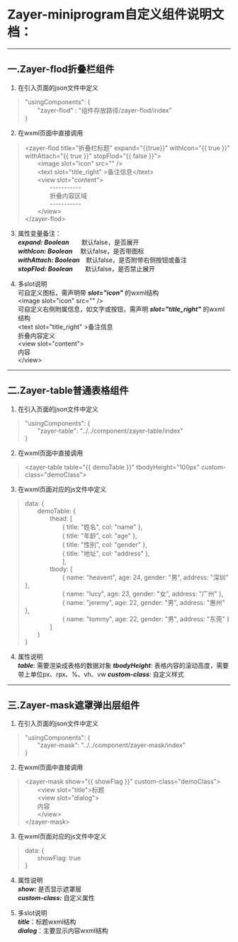 # Zayer-miniprogram自定义组件说明文档：
***
## 一.Zayer-flod折叠栏组件

1. 在引入页面的json文件中定义

> "usingComponents": {  
> &emsp;&emsp;"zayer-flod" : "组件存放路径/zayer-flod/index"  
> }

2. 在wxml页面中直接调用

> &lt;zayer-flod title="折叠栏标题" expand="{{true}}" withIcon="{{ true }}" withAttach="{{ true }}" stopFlod="{{ false }}"&gt;  
>	&emsp;&emsp;&lt;image slot="icon" src="" /&gt;  
>	&emsp;&emsp;&lt;text slot="title_right" &gt;备注信息&lt;/text&gt;  
>	&emsp;&emsp;&lt;view slot="content"&gt;  
>	&emsp;&emsp;&emsp;&emsp;-----------  
>	&emsp;&emsp;&emsp;&emsp;折叠内容区域  
>	&emsp;&emsp;&emsp;&emsp;-----------  
>	&emsp;&emsp;&lt;/view&gt;  
> &lt;/zayer-flod&gt;  

3. 属性变量备注：  
***expand:	Boolean***&emsp;&emsp;默认false，是否展开  
***withIcon: Boolean***&emsp;&nbsp;默认false，是否带图标  
***withAttach: Boolean***&emsp;默认false，是否附带右侧按钮或备注  
***stopFlod: Boolean***&emsp;&emsp;默认false，是否禁止展开  
  
4. 多slot说明  
可自定义图标，需声明带 ***slot="icon"*** 的wxml结构  
&lt;image slot="icon" src="" />  
可自定义右侧附属信息，如文字或按钮，需声明 ***slot="title_right"*** 的wxml结构  
&lt;text slot="title_right" >备注信息</text>  
折叠内容定义  
&lt;view slot="content">  
	内容  
&lt;/view>  

***
## 二.Zayer-table普通表格组件
1. 在引入页面的json文件中定义

> "usingComponents": {  
> &emsp;&emsp;"zayer-table": "../../component/zayer-table/index"  
> }

2. 在wxml页面中直接调用  
> &lt;zayer-table table="{{ demoTable }}" tbodyHeight="100px" custom-class="demoClass"></zayer-table>

> <zayer-table table="{{ demoTable }}" custom-class="myClass"></zayer-table>

3. 在wxml页面对应的js文件中定义

> data: {  
>	&emsp;&emsp;demoTable: {  
> &emsp;&emsp;&emsp;&emsp;thead: [  
> &emsp;&emsp;&emsp;&emsp;&emsp;&emsp;{ title: "姓名", col: "name" },  
> &emsp;&emsp;&emsp;&emsp;&emsp;&emsp;{ title: "年龄", col: "age" },  
> &emsp;&emsp;&emsp;&emsp;&emsp;&emsp;{ title: "性别", col: "gender" },  
> &emsp;&emsp;&emsp;&emsp;&emsp;&emsp;{ title: "地址", col: "address" },  
> &emsp;&emsp;&emsp;&emsp;&emsp;&emsp;],  
> &emsp;&emsp;&emsp;&emsp;tbody: [  
> &emsp;&emsp;&emsp;&emsp;&emsp;&emsp;{ name: "heavent", age: 24, gender: "男", address: "深圳" },  
> &emsp;&emsp;&emsp;&emsp;&emsp;&emsp;{ name: "lucy", age: 23, gender: "女", address: "广州"  },  
> &emsp;&emsp;&emsp;&emsp;&emsp;&emsp;{ name: "jeremy", age: 22, gender: "男", address: "惠州"  },  
> &emsp;&emsp;&emsp;&emsp;&emsp;&emsp;{ name: "tommy", age: 22, gender: "男", address: "东莞"  }  
> &emsp;&emsp;&emsp;&emsp;]  
> &emsp;&emsp;}  
> }  

4. 属性说明  
***table***: 需要渲染成表格的数据对象 
***tbodyHeight***: 表格内容的滚动高度，需要带上单位px、rpx、%、vh、vw
***custom-class***: 自定义样式  


***
## 三.Zayer-mask遮罩弹出层组件

1. 在引入页面的json文件中定义  

> "usingComponents": {  
> &emsp;&emsp;"zayer-mask": "../../component/zayer-mask/index"  
> }  

2. 在wxml页面中直接调用  

> &lt;zayer-mask show="{{ showFlag }}" custom-class="demoClass">  
> &emsp;&emsp;&lt;view slot="title">标题</view>  
> &emsp;&emsp;&lt;view slot="dialog">  
>	&emsp;&emsp;内容  
> &emsp;&emsp;&lt;/view>  
> &lt;/zayer-mask>  

3. 在wxml页面对应的js文件中定义    

> data: {  
>	&emsp;&emsp;showFlag: true  
> }  

4. 属性说明  
***show:*** 是否显示遮罩层  
***custom-class:*** 自定义属性  

5. 多slot说明  
***title***：标题wxml结构  
***dialog***：主要显示内容wxml结构  
